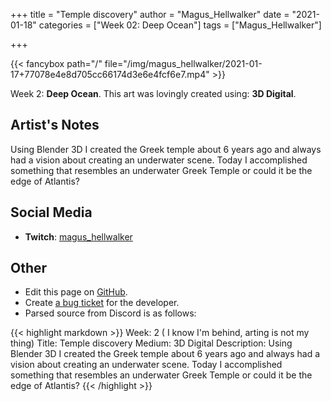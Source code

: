 +++
title =       "Temple discovery"
author =      "Magus_Hellwalker"
date =        "2021-01-18"
categories =  ["Week 02: Deep Ocean"]
tags =        ["Magus_Hellwalker"]

+++


{{< fancybox path="/" file="/img/magus_hellwalker/2021-01-17+77078e4e8d705cc66174d3e6e4fcf6e7.mp4" >}}


Week 2: **Deep Ocean**. This art was lovingly created using: **3D Digital**.

## Artist's Notes

Using Blender 3D I created the Greek temple about 6 years ago and always had a vision about creating an underwater scene. Today I accomplished something that resembles an underwater Greek Temple or could it be the edge of Atlantis?

## Social Media

- **Twitch**: [magus_hellwalker]()


## Other

- Edit this page on [GitHub](https://github.com/teaminkling/web-refresh/edit/main/blog/content/blog/magus_hellwalker-week-2-9ff9.md).
- Create [a bug ticket](https://github.com/teaminkling/web-refresh/issues/new?assignees=&labels=bug&template=problem-report.md&title=) for the developer.
- Parsed source from Discord is as follows:

{{< highlight markdown >}}
Week: 2 ( I know I'm behind, arting is not my thing)
Title:  Temple discovery
Medium: 3D Digital 
Description: Using Blender 3D I created the Greek temple about 6 years ago and always had a vision about creating an underwater scene. Today I accomplished something that resembles an underwater Greek Temple or could it be the edge of Atlantis?
{{< /highlight >}}